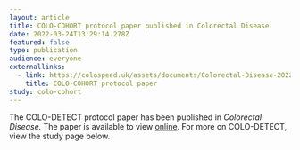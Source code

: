 ```yaml
---
layout: article
title: COLO-COHORT protocol paper published in Colorectal Disease
date: 2022-03-24T13:29:14.278Z
featured: false
type: publication
audience: everyone
externallinks:
  - link: https://colospeed.uk/assets/documents/Colorectal-Disease-2022-Hampton.pdf
    title: COLO-COHORT protocol paper
study: colo-cohort
---
```

The COLO-DETECT protocol paper has been published in *Colorectal Disease.* The paper is available to view [online](https://colospeed.uk/assets/documents/Colorectal-Disease-2022-Hampton.pdf). For more on COLO-DETECT, view the study page below.